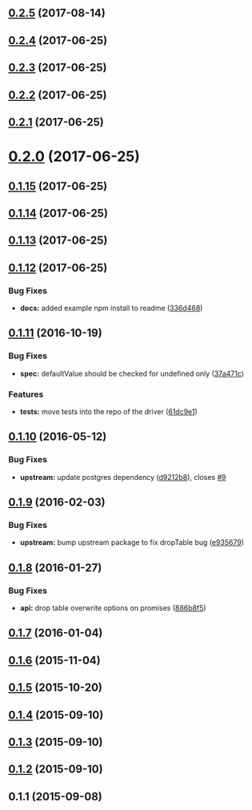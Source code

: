 <a name="0.2.5"></a>
## [0.2.5](https://github.com/db-migrate/pg/compare/v0.2.4...v0.2.5) (2017-08-14)



<a name="0.2.4"></a>
## [0.2.4](https://github.com/db-migrate/pg/compare/v0.2.3...v0.2.4) (2017-06-25)



<a name="0.2.3"></a>
## [0.2.3](https://github.com/db-migrate/pg/compare/v0.2.2...v0.2.3) (2017-06-25)



<a name="0.2.2"></a>
## [0.2.2](https://github.com/db-migrate/pg/compare/v0.2.1...v0.2.2) (2017-06-25)



<a name="0.2.1"></a>
## [0.2.1](https://github.com/db-migrate/pg/compare/v0.2.0...v0.2.1) (2017-06-25)



<a name="0.2.0"></a>
# [0.2.0](https://github.com/db-migrate/pg/compare/v0.1.15...v0.2.0) (2017-06-25)



<a name="0.1.15"></a>
## [0.1.15](https://github.com/db-migrate/pg/compare/v0.1.14...v0.1.15) (2017-06-25)



<a name="0.1.14"></a>
## [0.1.14](https://github.com/db-migrate/pg/compare/v0.1.13...v0.1.14) (2017-06-25)



<a name="0.1.13"></a>
## [0.1.13](https://github.com/db-migrate/pg/compare/v0.1.12...v0.1.13) (2017-06-25)



<a name="0.1.12"></a>
## [0.1.12](https://github.com/db-migrate/pg/compare/v0.1.11...v0.1.12) (2017-06-25)


### Bug Fixes

* **docs:** added example npm install to readme ([336d468](https://github.com/db-migrate/pg/commit/336d468))



<a name="0.1.11"></a>
## [0.1.11](https://github.com/db-migrate/pg/compare/v0.1.10...v0.1.11) (2016-10-19)


### Bug Fixes

* **spec:** defaultValue should be checked for undefined only ([37a471c](https://github.com/db-migrate/pg/commit/37a471c))


### Features

* **tests:** move tests into the repo of the driver ([61dc9e1](https://github.com/db-migrate/pg/commit/61dc9e1))



<a name="0.1.10"></a>
## [0.1.10](https://github.com/db-migrate/pg/compare/v0.1.9...v0.1.10) (2016-05-12)


### Bug Fixes

* **upstream:** update postgres dependency ([d9212b8](https://github.com/db-migrate/pg/commit/d9212b8)), closes [#9](https://github.com/db-migrate/pg/issues/9)



<a name="0.1.9"></a>
## [0.1.9](https://github.com/db-migrate/pg/compare/v0.1.8...v0.1.9) (2016-02-03)


### Bug Fixes

* **upstream:** bump upstream package to fix dropTable bug ([e935679](https://github.com/db-migrate/pg/commit/e935679))



<a name="0.1.8"></a>
## [0.1.8](https://github.com/db-migrate/pg/compare/v0.1.7...v0.1.8) (2016-01-27)


### Bug Fixes

* **api:** drop table overwrite options on promises ([886b8f5](https://github.com/db-migrate/pg/commit/886b8f5))



<a name="0.1.7"></a>
## [0.1.7](https://github.com/db-migrate/pg/compare/v0.1.6...v0.1.7) (2016-01-04)



<a name="0.1.6"></a>
## [0.1.6](https://github.com/db-migrate/pg/compare/v0.1.5...v0.1.6) (2015-11-04)



<a name="0.1.5"></a>
## [0.1.5](https://github.com/db-migrate/pg/compare/v0.1.4...v0.1.5) (2015-10-20)



<a name="0.1.4"></a>
## [0.1.4](https://github.com/db-migrate/pg/compare/v0.1.3...v0.1.4) (2015-09-10)



<a name="0.1.3"></a>
## [0.1.3](https://github.com/db-migrate/pg/compare/v0.1.2...v0.1.3) (2015-09-10)



<a name="0.1.2"></a>
## [0.1.2](https://github.com/db-migrate/pg/compare/v0.1.1...v0.1.2) (2015-09-10)



<a name="0.1.1"></a>
## 0.1.1 (2015-09-08)



